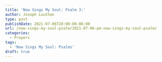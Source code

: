 ```yaml
---
title: 'Now Sings My Soul: Psalm 3:'
author: Joseph Louthan
type: post
publishDate: 2021-07-06T20:00:00-06:00
url: /now-sings-my-soul-psalm/2021-07-06-pm-now-sings-my-soul-psalm/
categories:
  - Prayers
tags:
  - 'Now Sings My Soul: Psalms'
draft: true
---
```

<div style="font-variant: small-caps;">

</div>
    
